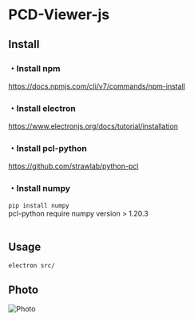 # PCD-Viewer-js<br>
## Install <br>
### ・Install npm
https://docs.npmjs.com/cli/v7/commands/npm-install
### ・Install electron
https://www.electronjs.org/docs/tutorial/installation
### ・Install pcl-python
https://github.com/strawlab/python-pcl
### ・Install numpy
```pip install numpy```<br>
pcl-python require numpy version > 1.20.3 
<br><br>
## Usage
```electron src/```
<br>
## Photo
![Photo](https://imgur.com/QODIyn2.png)
